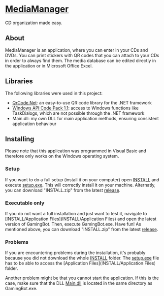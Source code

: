 [MediaManager](http://georgw777.github.io/MediaManager/)
============

CD organization made easy. 


## About

MediaManager is an application, where you can enter in your CDs and DVDs. You can print stickers with QR codes that you can attach to your CDs in order to always find them. The media database can be edited directly in the application or in Microsoft Office Excel. 



## Libraries

The following libraries were used in this project: 

* [QrCode.Net](http://qrcodenet.codeplex.com/): an easy-to-use QR code library for the .NET framework
* [Windows API Code Pack 1.1](http://archive.msdn.microsoft.com/WindowsAPICodePack): access to Windows functions like TaskDialogs, which are not possible through the .NET framework
* Main.dll: my own DLL for main application methods, ensuring consistent application behaviour


## Installing
Please note that this application was programmed in Visual Basic and therefore only works on the Windows operating system. 


### Setup
If you want to do a full setup (install it on your computer) open [INSTALL](INSTALL) and execute [setup.exe](INSTALL/setup.exe). This will correctly install it on your machine. Alternatly, you can download "INSTALL.zip" from the latest [release](../../releases). 


### Executable only
If you do not want a full installation and just want to test it, navigate to [INSTALL/Application Files](INSTALL/Application Files) and open the latest version of GamingBot. Then, execute GamingBot.exe. Have fun! As mentioned above, you can download "INSTALL.zip" from the latest [release](../../releases). 


### Problems
If you are encountering problems during the installation, it's probably because you did not download the whole [INSTALL](INSTALL) folder. The [setup.exe](INSTALL/setup.exe) file has to be able to access the [Application Files](INSTALL/Application Files) folder. 

Another problem might be that you cannot start the application. If this is the case, make sure that the DLL [Main.dll](Main.dll) is located in the same directory as GamingBot.exe. 

